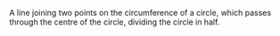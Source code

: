A line joining two points on the circumference of a circle, which passes
through the centre of the circle, dividing the circle in half.
